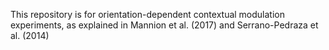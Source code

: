 This repository is for orientation-dependent contextual modulation experiments,
as explained in Mannion et al. (2017) and Serrano-Pedraza et al. (2014)

